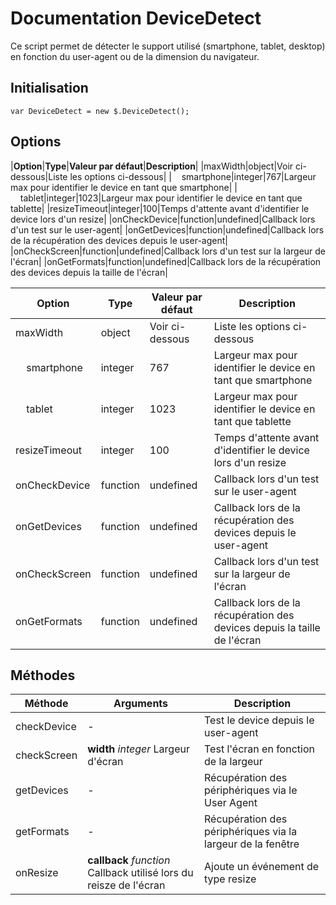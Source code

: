 # Documentation DeviceDetect

Ce script permet de détecter le support utilisé (smartphone, tablet, desktop) en fonction du user-agent ou de la dimension du navigateur.

## Initialisation

    var DeviceDetect = new $.DeviceDetect();


## Options

|**Option**|**Type**|**Valeur par défaut**|**Description**|
|maxWidth|object|Voir ci-dessous|Liste les options ci-dessous|
|&nbsp;&nbsp;&nbsp;&nbsp;smartphone|integer|767|Largeur max pour identifier le device en tant que smartphone|
|&nbsp;&nbsp;&nbsp;&nbsp;tablet|integer|1023|Largeur max pour identifier le device en tant que tablette|
|resizeTimeout|integer|100|Temps d'attente avant d'identifier le device lors d'un resize|
|onCheckDevice|function|undefined|Callback lors d'un test sur le user-agent|
|onGetDevices|function|undefined|Callback lors de la récupération des devices depuis le user-agent|
|onCheckScreen|function|undefined|Callback lors d'un test sur la largeur de l'écran|
|onGetFormats|function|undefined|Callback lors de la récupération des devices depuis la taille de l'écran|

| Option                             | Type     | Valeur par défaut | Description                                                              |
|------------------------------------|----------|-------------------|--------------------------------------------------------------------------|
| maxWidth                           | object   | Voir ci-dessous   | Liste les options ci-dessous                                             |
| &nbsp;&nbsp;&nbsp;&nbsp;smartphone | integer  | 767               | Largeur max pour identifier le device en tant que smartphone             |
| &nbsp;&nbsp;&nbsp;&nbsp;tablet     | integer  | 1023              | Largeur max pour identifier le device en tant que tablette               |
| resizeTimeout                      | integer  | 100               | Temps d'attente avant d'identifier le device lors d'un resize            |
| onCheckDevice                      | function | undefined         | Callback lors d'un test sur le user-agent                                |
| onGetDevices                       | function | undefined         | Callback lors de la récupération des devices depuis le user-agent        |
| onCheckScreen                      | function | undefined         | Callback lors d'un test sur la largeur de l'écran                        |
| onGetFormats                       | function | undefined         | Callback lors de la récupération des devices depuis la taille de l'écran |

## Méthodes

| Méthode     | Arguments                                                          | Description                                                 |
|-------------|--------------------------------------------------------------------|-------------------------------------------------------------|
| checkDevice | -                                                                  | Test le device depuis le user-agent                         |
| checkScreen | **width** *integer* Largeur d'écran                                | Test l'écran en fonction de la largeur                      |
| getDevices  | -                                                                  | Récupération des périphériques via le User Agent            |
| getFormats  | -                                                                  | Récupération des périphériques via la largeur de la fenêtre |
| onResize    | **callback** *function* Callback utilisé lors du reisze de l'écran | Ajoute un événement de type resize                          |